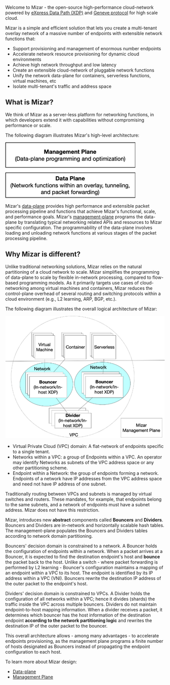 Welcome to Mizar - the open-source high-performance cloud-network powered by [ eXpress Data Path (XDP)](https://prototype-kernel.readthedocs.io/en/latest/networking/XDP/) and [Geneve protocol](https://tools.ietf.org/html/draft-ietf-nvo3-geneve-08) for high scale cloud.

Mizar is a simple and efficient solution that lets you create a multi-tenant overlay network of a massive number of endpoints with extensible network functions that:

* Support provisioning and management of enormous number endpoints
* Accelerate network resource provisioning for dynamic cloud environments
* Achieve high network throughput and low latency
* Create an extensible cloud-network of pluggable network functions
* Unify the network data-plane for containers, serverless functions, virtual machines, etc
* Isolate multi-tenant's traffic and address space

## What is Mizar?

We think of Mizar as a server-less platform for networking functions, in which developers extend it with capabilities without compromising performance or scale.

The following diagram illustrates Mizar's high-level architecture:

![Mizar Overview](design/png/overall_mgmt_dp.png)

Mizar's [data-plane](design/data_plane.md) provides high performance and extensible packet processing pipeline and functions that achieve Mizar's functional, scale, and performance goals. Mizar's [management-plane](design/management_plane.md) programs the data-plane by translating typical networking related APIs and resources to Mizar specific configuration. The programmability of the data-plane involves loading and unloading network functions at various stages of the packet processing pipeline.

## Why Mizar is different?

Unlike traditional networking solutions, Mizar relies on the natural partitioning of a cloud network to scale. Mizar simplifies the programming of data-plane to scale by flexible in-network processing, compared to flow-based programming models. As it primarily targets use cases of cloud-networking among virtual machines and containers, Mizar reduces the control-plane overhead of several routing and switching protocols within a cloud environment (e.g., L2 learning, ARP, BGP, etc.).

The following diagram illustrates the overall logical architecture of Mizar:

![Mizar Overview](design/png/Mizar.png)

* Virtual Private Cloud (VPC) domain: A flat-network of endpoints specific to a single tenant.
* Networks within a VPC: a group of Endpoints within a VPC. An operator may identify Networks as subnets of the VPC address space or any other partitioning scheme.
* Endpoint within a Network: the group of endpoints forming a network. Endpoints of a network have IP addresses from the VPC address space and need not have IP address of one subnet.

Traditionally routing between VPCs and subnets is managed by virtual switches and routers. These mandates, for example, that endpoints belong to the same subnets, and a network of endpoints must have a subnet address. Mizar does not have this restriction.

Mizar, introduces new **abstract** components called **Bouncers** and **Dividers**. Bouncers and Dividers are in-network and horizontally scalable hash tables. The management-plane populates the Bouncers and Dividers tables according to network domain partitioning.

Bouncers' decision domain is constrained to a network. A Bouncer holds the configuration of endpoints within a network. When a packet arrives at a Bouncer, it is expected to find the destination endpoint's host and __bounce__ the packet back to the host. Unlike a switch - where packet forwarding is performed by L2 learning - Bouncer's configuration maintains a mapping of an endpoint within a VPC to its host. The endpoint is identified by its IP address within a VPC (VNI). Bouncers rewrite the destination IP address of the outer packet to the endpoint's host.

Dividers' decision domain is constrained to VPCs. A Divider holds the configuration of all networks within a VPC; hence it divides (shards) the traffic inside the VPC across multiple bouncers. Dividers do not maintain endpoint-to-host mapping information. When a divider receives a packet, it determines which bouncer has the host information of the destination endpoint **according to the network partitioning logic** and rewrites the destination IP of the outer packet to the bouncer.

This overall architecture allows - among many advantages - to accelerate endpoints provisioning, as the management plane programs a finite number of hosts designated as Bouncers instead of propagating the endpoint configuration to each host.


To learn more about Mizar design:
- [Data-plane](design/data_plane.md)
- [Management Plane](design/management_plane.md)
